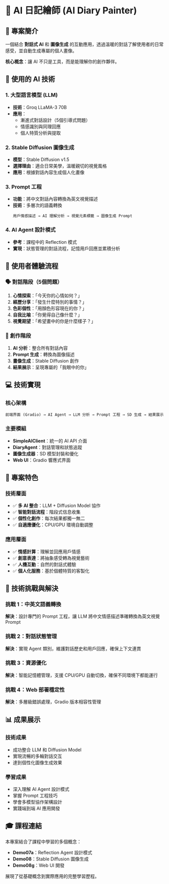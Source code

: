 # 🎨 AI 日記繪師 (AI Diary Painter)

## 📖 專案簡介

一個結合 **對話式 AI** 和 **圖像生成** 的互動應用，透過溫暖的對話了解使用者的日常感受，並自動生成專屬的個人畫像。

**核心概念**：讓 AI 不只是工具，而是能理解你的創作夥伴。

## 🤖 使用的 AI 技術

### 1. **大型語言模型 (LLM)**
- **技術**：Groq LLaMA-3 70B
- **應用**：
  - 漸進式對話設計（5個引導式問題）
  - 情感識別與同理回應
  - 個人特質分析與提取

### 2. **Stable Diffusion 圖像生成**
- **模型**：Stable Diffusion v1.5
- **選擇理由**：適合日常美學，溫暖親切的視覺風格
- **應用**：根據對話內容生成個人化畫像

### 3. **Prompt 工程**
- **功能**：將中文對話內容轉換為英文視覺描述
- **技術**：多層次的語義轉換
  ```
  用戶情感描述 → AI 理解分析 → 視覺元素標籤 → 圖像生成 Prompt
  ```

### 4. **AI Agent 設計模式**
- **參考**：課程中的 Reflection 模式
- **實現**：狀態管理的對話流程，記憶用戶回應並累積分析

## 👤 使用者體驗流程

### 🗣️ **對話階段**（5個問題）
1. **心情探索**：「今天你的心情如何？」
2. **經歷分享**：「發生什麼特別的事情？」
3. **色彩個性**：「用顏色形容現在的你？」
4. **自我比喻**：「你覺得自己像什麼？」
5. **視覺期望**：「希望畫中的你是什麼樣子？」

### 🎨 **創作階段**
1. **AI 分析**：整合所有對話內容
2. **Prompt 生成**：轉換為圖像描述
3. **畫像生成**：Stable Diffusion 創作
4. **結果展示**：呈現專屬的「我眼中的你」

## 💻 技術實現

### 核心架構
```
前端界面 (Gradio) → AI Agent → LLM 分析 → Prompt 工程 → SD 生成 → 結果展示
```

### 主要模組
- **SimpleAIClient**：統一的 AI API 介面
- **DiaryAgent**：對話管理和狀態追蹤
- **圖像生成器**：SD 模型封裝和優化
- **Web UI**：Gradio 響應式界面

## 🎯 專案特色

### 技術層面
- ✅ **多 AI 整合**：LLM + Diffusion Model 協作
- ✅ **智能對話流程**：階段式信息收集
- ✅ **個性化創作**：每次結果都獨一無二
- ✅ **自適應優化**：CPU/GPU 環境自動調整

### 應用層面
- ✅ **情感計算**：理解並回應用戶情感
- ✅ **創意表達**：將抽象感受轉為視覺藝術
- ✅ **人機互動**：自然的對話式體驗
- ✅ **個人化服務**：基於個體特質的客製化

## 🔧 技術挑戰與解決

### 挑戰 1：中英文語義轉換
**解決**：設計專門的 Prompt 工程，讓 LLM 將中文情感描述準確轉換為英文視覺 Prompt

### 挑戰 2：對話狀態管理
**解決**：實現 Agent 類別，維護對話歷史和用戶回應，確保上下文連貫

### 挑戰 3：資源優化
**解決**：智能記憶體管理，支援 CPU/GPU 自動切換，確保不同環境下都能運行

### 挑戰 4：Web 部署穩定性
**解決**：多層級錯誤處理，Gradio 版本相容性管理

## 📊 成果展示

### 技術成果
- 成功整合 LLM 和 Diffusion Model
- 實現流暢的多輪對話交互
- 達到個性化圖像生成效果

### 學習成果
- 深入理解 AI Agent 設計模式
- 掌握 Prompt 工程技巧
- 學會多模型協作架構設計
- 實踐端到端 AI 應用開發

## 🎓 課程連結

本專案結合了課程中學習的多個概念：
- **Demo07a**：Reflection Agent 設計模式
- **Demo08**：Stable Diffusion 圖像生成
- **Demo08g**：Web UI 開發

展現了從基礎概念到實際應用的完整學習歷程。